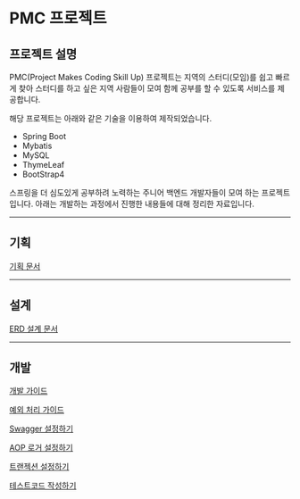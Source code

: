 # PMC 프로젝트

## 프로젝트 설명

PMC(Project Makes Coding Skill Up) 프로젝트는 지역의 스터디(모임)를 쉽고 빠르게 찾아 스터디를 하고 싶은 지역 사람들이 모여 함께 공부를 할 수 있도록 서비스를 제공합니다.

해당 프로젝트는 아래와 같은 기술을 이용하여 제작되었습니다.
  - Spring Boot
  - Mybatis
  - MySQL
  - ThymeLeaf
  - BootStrap4

스프링을 더 심도있게 공부하려 노력하는 주니어 백엔드 개발자들이 모여 하는 프로젝트입니다. 아래는 개발하는 과정에서 진행한 내용들에 대해 정리한 자료입니다.

---

## 기획

[기획 문서](project_planning.md)

---

## 설계

[ERD 설계 문서](erd_design.md)

---

## 개발

[개발 가이드](develop_guide.md)

[예외 처리 가이드](exception_guide.md)

[Swagger 설정하기](swagger.md)

[AOP 로거 설정하기](aop.md)

[트랜젝션 설정하기](transaction.md)

[테스트코드 작성하기](junit_test_code.md)
